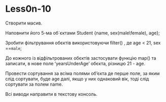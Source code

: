 # Less0n-10

Створити масив. 

Наповнити його 5-ма об`єктами Student {name, sex(male\female), age}; 

Зробити фільтрування обєктів використовуючи filter() , де age < 21, sex ==`male`;

До кожного із відфільтрованих обєктів застосувати функцію map() та записати, в нове поле ’yearsUnderAge’ обєкта, різницю 21 - age.

Провести сортування за всіма полями об’єкта де перше поле, за яким слід сортувати, буде age далі, якщо у них однаковий вік, тоді слід сортувати за полем name. 

Всі виводи направити в текстову консоль.


